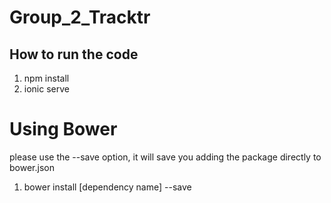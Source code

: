 # Group_2_Tracktr
## How to run the code
1. npm install
2. ionic serve



# Using Bower
please use the --save option, it will save you adding the package directly to bower.json
1. bower install [dependency name] --save
